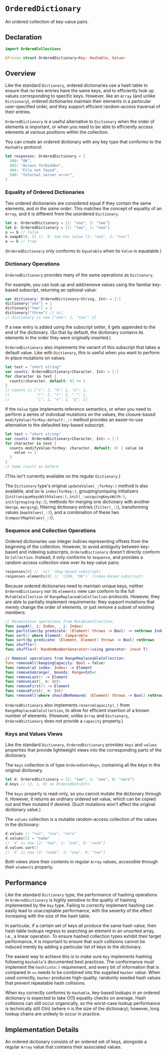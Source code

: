 # `OrderedDictionary`

An ordered collection of key-value pairs.

## Declaration

```swift
import OrderedCollections

@frozen struct OrderedDictionary<Key: Hashable, Value>
```

## Overview

Like the standard `Dictionary`, ordered dictionaries use a hash table to
ensure that no two entries have the same keys, and to efficiently look up
values corresponding to specific keys. However, like an `Array` (and
unlike `Dictionary`), ordered dictionaries maintain their elements in a
particular user-specified order, and they support efficient random-access
traversal of their entries.

`OrderedDictionary` is a useful alternative to `Dictionary` when the order
of elements is important, or when you need to be able to efficiently access
elements at various positions within the collection.

You can create an ordered dictionary with any key type that conforms to the
`Hashable` protocol.

```swift
let responses: OrderedDictionary = [
  200: "OK",
  403: "Access forbidden",
  404: "File not found",
  500: "Internal server error",
]
```

### Equality of Ordered Dictionaries

Two ordered dictionaries are considered equal if they contain the same
elements, and *in the same order*. This matches the concept of equality of
an `Array`, and it is different from the unordered `Dictionary`.

```swift
let a: OrderedDictionary = [1: "one", 2: "two"]
let b: OrderedDictionary = [2: "two", 1: "one"]
a == b // false
b.swapAt(0, 1) // `b` now has value [1: "one", 2: "two"]
a == b // true
```

(`OrderedDictionary` only conforms to `Equatable` when its `Value` is
equatable.)

### Dictionary Operations

`OrderedDictionary` provides many of the same operations as `Dictionary`.

For example, you can look up and add/remove values using the familiar
key-based subscript, returning an optional value:

```swift
var dictionary: OrderedDictionary<String, Int> = [:]
dictionary["one"] = 1
dictionary["two"] = 2
dictionary["three"] // nil
// dictionary is now ["one": 1, "two": 2]
```

If a new entry is added using the subscript setter, it gets appended to the
end of the dictionary. (So that by default, the dictionary contains its
elements in the order they were originally inserted.)

`OrderedDictionary` also implements the variant of this subscript that takes
a default value. Like with `Dictionary`, this is useful when you want to
perform in-place mutations on values:

```swift
let text = "short string"
var counts: OrderedDictionary<Character, Int> = [:]
for character in text {
  counts[character, default: 0] += 1
}
// counts is ["s": 2, "h": 1, "o": 1,
//            "r": 2, "t": 2, " ": 1,
//            "i": 1, "n": 1, "g": 1]
```

If the `Value` type implements reference semantics, or when you need to
perform a series of individual mutations on the values, the closure-based
`modifyValue(forKey:default:_:)` method provides an easier-to-use
alternative to the defaulted key-based subscript.

```swift
let text = "short string"
var counts: OrderedDictionary<Character, Int> = [:]
for character in text {
  counts.modifyValue(forKey: character, default: 0) { value in
    value += 1
  }
}
// Same result as before
```

(This isn't currently available on the regular `Dictionary`.)

The `Dictionary` type's original `updateValue(_:forKey:)` method is also
available, and so is `index(forKey:)`, grouping/uniquing initializers
(`init(uniqueKeysWithValues:)`, `init(_:uniquingKeysWith:)`,
`init(grouping:by:)`), methods for merging one dictionary with another
(`merge`, `merging`), filtering dictionary entries (`filter(_:)`),
transforming values (`mapValues(_:)`), and a combination of these two
(`compactMapValues(_:)`).

### Sequence and Collection Operations

Ordered dictionaries use integer indices representing offsets from the
beginning of the collection. However, to avoid ambiguity between key-based
and indexing subscripts, `OrderedDictionary` doesn't directly conform to
`Collection`. Instead, it only conforms to `Sequence`, and provides a
random-access collection view over its key-value pairs:

```swift
responses[0] // `nil` (key-based subscript)
responses.elements[0] // `(200, "OK")` (index-based subscript)
```

Because ordered dictionaries need to maintain unique keys, neither
`OrderedDictionary` nor its `elements` view can conform to the full
`MutableCollection` or `RangeReplaceableCollection` protocols. However, they
are able to partially implement requirements: they support mutations
that merely change the order of elements, or just remove a subset of
existing members:

```swift
// Permutation operations from MutableCollection:
func swapAt(_ i: Index, _ j: Index)
func partition(by predicate: (Element) throws -> Bool) -> rethrows Index
func sort() where Element: Comparable
func sort(by predicate: (Element, Element) throws -> Bool) rethrows
func shuffle()
func shuffle<T: RandomNumberGenerator>(using generator: inout T)

// Removal operations from RangeReplaceableCollection:
func removeAll(keepingCapacity: Bool = false)
func remove(at index: Index) -> Element
func removeSubrange(_ bounds: Range<Int>)
func removeLast() -> Element
func removeLast(_ n: Int)
func removeFirst() -> Element
func removeFirst(_ n: Int)
func removeAll(where shouldBeRemoved: (Element) throws -> Bool) rethrows
```

`OrderedDictionary` also implements `reserveCapacity(_)` from
`RangeReplaceableCollection`, to allow for efficient insertion of a known
number of elements. (However, unlike `Array` and `Dictionary`,
`OrderedDictionary` does not provide a `capacity` property.)

### Keys and Values Views

Like the standard `Dictionary`, `OrderedDictionary` provides `keys` and
`values` properties that provide lightweight views into the corresponding
parts of the dictionary.

The `keys` collection is of type `OrderedSet<Key>`, containing all the keys
in the original dictionary.

```swift
let d: OrderedDictionary = [2: "two", 1: "one", 0: "zero"]
d.keys // [2, 1, 0] as OrderedSet<Int>
```

The `keys` property is read-only, so you cannot mutate the dictionary
through it. However, it returns an ordinary ordered set value, which can be
copied out and then mutated if desired. (Such mutations won't affect the
original dictionary value.)

The `values` collection is a mutable random-access collection of the values
in the dictionary:

```swift
d.values // "two", "one", "zero"
d.values[2] = "nada"
// `d` is now [2: "two", 1: "one", 0: "nada"]
d.values.sort()
// `d` is now [2: "nada", 1: "one", 0: "two"]
```

Both views store their contents in regular `Array` values, accessible
through their `elements` property.

## Performance

Like the standard `Dictionary` type, the performance of hashing operations
in `OrderedDictionary` is highly sensitive to the quality of hashing
implemented by the `Key` type. Failing to correctly implement hashing can
easily lead to unacceptable performance, with the severity of the effect
increasing with the size of the hash table.

In particular, if a certain set of keys all produce the same hash value,
then hash table lookups regress to searching an element in an unsorted
array, i.e., a linear operation. To ensure hashed collection types exhibit
their target performance, it is important to ensure that such collisions
cannot be induced merely by adding a particular list of keys to the
dictionary.

The easiest way to achieve this is to make sure `Key` implements hashing
following `Hashable`'s documented best practices. The conformance must
implement the `hash(into:)` requirement, and every bit of information that
is compared in `==` needs to be combined into the supplied `Hasher` value.
When used correctly, `Hasher` produces high-quality, randomly seeded hash
values that prevent repeatable hash collisions.

When `Key` correctly conforms to `Hashable`, key-based lookups in an ordered
dictionary is expected to take O(1) equality checks on average. Hash
collisions can still occur organically, so the worst-case lookup performance
is technically still O(*n*) (where *n* is the size of the dictionary);
however, long lookup chains are unlikely to occur in practice.

## Implementation Details

An ordered dictionary consists of an ordered set of keys, alongside a
regular `Array` value that contains their associated values.
